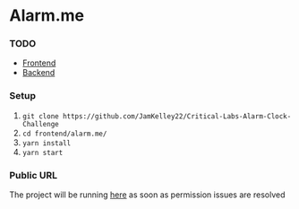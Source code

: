 # Alarm.me

### TODO
- [Frontend](frontend/alarm.me/README.md)
- [Backend](backend/README.md)

### Setup 
1. `git clone https://github.com/JamKelley22/Critical-Labs-Alarm-Clock-Challenge`
2. `cd frontend/alarm.me/`
3. `yarn install`
4. `yarn start`

### Public URL
The project will be running [here](https://s3.amazonaws.com/alarm-me/index.html) as soon as permission issues are resolved
